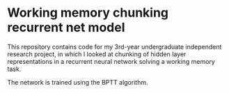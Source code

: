 # Working memory chunking recurrent net model

This repository contains code for my 3rd-year undergraduate independent research project, in which I looked at chunking of 
hidden layer representations in a recurrent neural network solving a working memory task.

The network is trained using the BPTT algorithm. 
